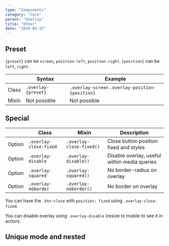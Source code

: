 ```yaml
---
type: "Components"
category: "Core"
parent: "Overlay"
title: "Other"
date: "2019-03-15"
---
```


## Preset

`{preset}` can be `screen`, `position-left`, `position-right`. `{position}` can be `left`, `right`.

<div class="table-scroll">

|                         | Syntax                                    | Example                       |
| ----------------------- | ----------------------------------------- | ----------------------------- |
| Class                   | `.overlay-{preset}`                         | `.overlay-screen` `.overlay-position-{position}` |
| Mixin                   | Not possible                              | Not possible                  |

</div>

<demo>
  <demovanilla src="vanilla/components/core/overlay/screen">
  </demovanilla>
</demo>

<demo>
  <demovanilla src="vanilla/components/core/overlay/position">
  </demovanilla>
</demo>

## Special

<div class="table-scroll">

|                         | Class                                     | Mixin                         | Description                   |
| ----------------------- | ----------------------------------------- | ----------------------------- | ----------------------------- |
| Option                  | `.overlay-close-fixed`                | `.overlay-close-fixed()`        | Close button position fixed and styles            |
| Option                  | `.overlay-disable`                | `.overlay-disable()`        | Disable overlay, useful within media queries            |
| Option                  | `.overlay-squared`                | `.overlay-squared()`        | No border-radius on overlay           |
| Option                  | `.overlay-noborder`                | `.overlay-noborder()`        | No border on overlay            |

</div>

You can have the `.btn-close` with `position: fixed` using `.overlay-close-fixed`.

<demo>
  <demovanilla src="vanilla/components/core/overlay/close-fixed">
  </demovanilla>
</demo>

You can disable overlay using `.overlay-disable` (resize to mobile to see it in action).

<demo>
  <demovanilla src="vanilla/components/core/overlay/disable">
  </demovanilla>
</demo>

## Unique mode and nested

<demo>
  <demovanilla src="vanilla/components/core/overlay/nested">
  </demovanilla>
</demo>
